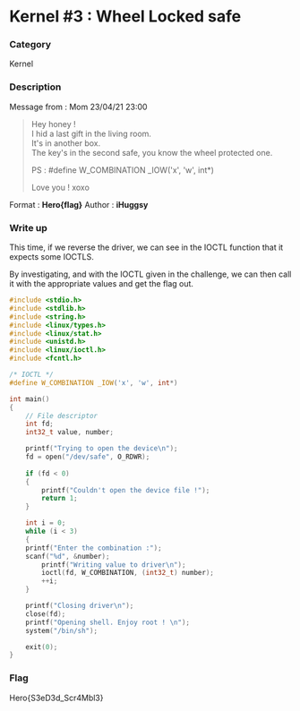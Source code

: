 # Kernel #3 : Wheel Locked safe

### Category

Kernel

### Description

Message from : Mom 23/04/21 23:00
> Hey honey !  
> I hid a last gift in the living room.  
> It's in another box.  
> The key's in the second safe, you know the wheel protected one.  
>  
> PS : #define W_COMBINATION _IOW('x', 'w', int*)
> 
> Love you ! xoxo


Format : **Hero{flag}**
Author : **iHuggsy**

### Write up

This time, if we reverse the driver, we can see in the IOCTL function that it expects some IOCTLS.

By investigating, and with the IOCTL given in the challenge, we can then call it with the appropriate values and get the flag out.

```C
#include <stdio.h>
#include <stdlib.h>
#include <string.h>
#include <linux/types.h>
#include <linux/stat.h>
#include <unistd.h>
#include <linux/ioctl.h>
#include <fcntl.h>

/* IOCTL */
#define W_COMBINATION _IOW('x', 'w', int*)

int main()
{
    // File descriptor
    int fd;
    int32_t value, number;

    printf("Trying to open the device\n");
    fd = open("/dev/safe", O_RDWR);
    
    if (fd < 0)
    {
        printf("Couldn't open the device file !");
        return 1;
    }

    int i = 0;
    while (i < 3)
    {
	printf("Enter the combination :");
	scanf("%d", &number);
        printf("Writing value to driver\n");
        ioctl(fd, W_COMBINATION, (int32_t) number);
        ++i;
    }

    printf("Closing driver\n");
    close(fd);
    printf("Opening shell. Enjoy root ! \n");
    system("/bin/sh");

    exit(0);
}
```

### Flag

Hero{S3eD3d_Scr4Mbl3}